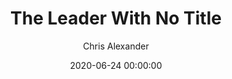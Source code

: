 ---
layout: post
title: "The Leader With No Title"
slug: "1"
date: 2020-06-24 00:00:00 
explicit: false
author: "Chris Alexander"
summary: "Sharma's The Leader Who Had No Title"
has_image: false
---